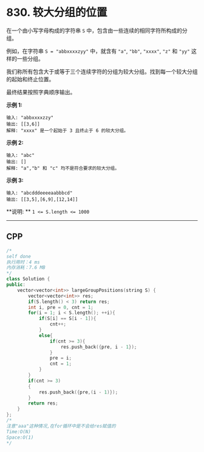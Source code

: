 # 830. 较大分组的位置

在一个由小写字母构成的字符串 `S` 中，包含由一些连续的相同字符所构成的分组。

例如，在字符串 `S = "abbxxxxzyy"` 中，就含有 `"a"`, `"bb"`, `"xxxx"`, `"z"` 和 `"yy"` 这样的一些分组。

我们称所有包含大于或等于三个连续字符的分组为较大分组。找到每一个较大分组的起始和终止位置。

最终结果按照字典顺序输出。

**示例 1:**

```
输入: "abbxxxxzzy"
输出: [[3,6]]
解释: "xxxx" 是一个起始于 3 且终止于 6 的较大分组。

```

**示例 2:**

```
输入: "abc"
输出: []
解释: "a","b" 和 "c" 均不是符合要求的较大分组。

```

**示例 3:**

```
输入: "abcdddeeeeaabbbcd"
输出: [[3,5],[6,9],[12,14]]
```

**说明: ** `1 <= S.length <= 1000`

***

## CPP

```cpp
/*
self done
执行用时：4 ms
内存消耗：7.6 MB
*/
class Solution {
public:
    vector<vector<int>> largeGroupPositions(string S) {
        vector<vector<int>> res;
        if(S.length() < 3) return res;
        int i, pre = 0, cnt = 1;
        for(i = 1; i < S.length(); ++i){
            if(S[i] == S[i - 1]){
                cnt++;
            }
            else{
                if(cnt >= 3){
                    res.push_back({pre, i - 1});
                }
                pre = i;
                cnt = 1;
            }
        }
        if(cnt >= 3)
        {
            res.push_back({pre,(i - 1)});
        }
        return res;
    }
};
/*
注意"aaa"这种情况,在for循环中是不会给res赋值的
Time:O(N)
Space:O(1)
*/
```

